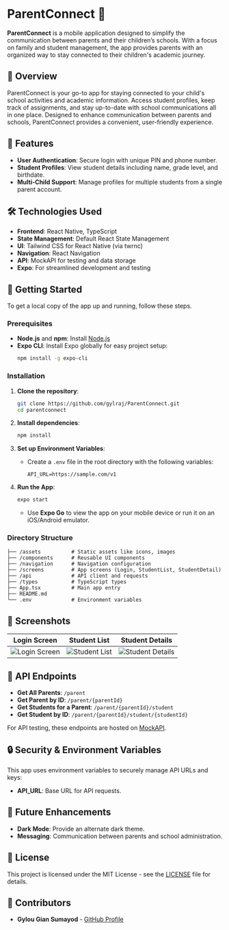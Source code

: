 # ParentConnect 📱

**ParentConnect** is a mobile application designed to simplify the communication between parents and their children’s schools. With a focus on family and student management, the app provides parents with an organized way to stay connected to their children's academic journey.

## 📖 Overview

ParentConnect is your go-to app for staying connected to your child's school activities and academic information. Access student profiles, keep track of assignments, and stay up-to-date with school communications all in one place. Designed to enhance communication between parents and schools, ParentConnect provides a convenient, user-friendly experience.

## 🎨 Features

- **User Authentication**: Secure login with unique PIN and phone number.
- **Student Profiles**: View student details including name, grade level, and birthdate.
- **Multi-Child Support**: Manage profiles for multiple students from a single parent account.

## 🛠️ Technologies Used

- **Frontend**: React Native, TypeScript
- **State Management**: Default React State Management
- **UI**: Tailwind CSS for React Native (via twrnc)
- **Navigation**: React Navigation
- **API**: MockAPI for testing and data storage
- **Expo**: For streamlined development and testing

## 🚀 Getting Started

To get a local copy of the app up and running, follow these steps.

### Prerequisites

- **Node.js** and **npm**: Install [Node.js](https://nodejs.org/)
- **Expo CLI**: Install Expo globally for easy project setup:
  ```bash
  npm install -g expo-cli
  ```

### Installation

1. **Clone the repository**:

   ```bash
   git clone https://github.com/gylraj/ParentConnect.git
   cd parentconnect
   ```

2. **Install dependencies**:

   ```bash
   npm install
   ```

3. **Set up Environment Variables**:

   - Create a `.env` file in the root directory with the following variables:
     ```plaintext
     API_URL=https://sample.com/v1
     ```

4. **Run the App**:
   ```bash
   expo start
   ```
   - Use **Expo Go** to view the app on your mobile device or run it on an iOS/Android emulator.

### Directory Structure

```
├── /assets          # Static assets like icons, images
├── /components      # Reusable UI components
├── /navigation      # Navigation configuration
├── /screens         # App screens (Login, StudentList, StudentDetail)
├── /api             # API client and requests
├── /types           # TypeScript types
├── App.tsx          # Main app entry
├── README.md
└── .env             # Environment variables
```

## 📱 Screenshots

| Login Screen                                                                                     | Student List                                                                                     | Student Details                                                                                     |
| ------------------------------------------------------------------------------------------------ | ------------------------------------------------------------------------------------------------ | --------------------------------------------------------------------------------------------------- |
| ![Login Screen](https://github.com/user-attachments/assets/31c0f1c2-5ed7-46c3-9f94-44735a932953) | ![Student List](https://github.com/user-attachments/assets/d22ad556-b1e0-4b11-9e8d-4f8fd9b61eb2) | ![Student Details](https://github.com/user-attachments/assets/9ff1cee3-d212-4f26-a27b-a8c6aa1d98d8) |

## 🔧 API Endpoints

- **Get All Parents**: `/parent`
- **Get Parent by ID**: `/parent/{parentId}`
- **Get Students for a Parent**: `/parent/{parentId}/student`
- **Get Student by ID**: `/parent/{parentId}/student/{studentId}`

For API testing, these endpoints are hosted on [MockAPI](https://documenter.getpostman.com/view/38077046/2sAY4rFQjM).

## 🔒 Security & Environment Variables

This app uses environment variables to securely manage API URLs and keys:

- **API_URL**: Base URL for API requests.

## 📖 Future Enhancements

- **Dark Mode**: Provide an alternate dark theme.
- **Messaging**: Communication between parents and school administration.

## 📝 License

This project is licensed under the MIT License - see the [LICENSE](LICENSE) file for details.

## 👥 Contributors

- **Gylou Gian Sumayod** - [GitHub Profile](https://github.com/gylraj)
